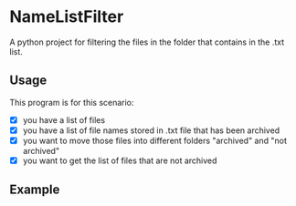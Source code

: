 # NameListFilter
A python project for filtering the files in the folder that contains in the .txt list.

## Usage

This program is for this scenario:

- [x] you have a list of files
- [x] you have a list of file names stored in .txt file that has been archived
- [x] you want to move those files into different folders "archived" and "not archived"
- [x] you want to get the list of files that are not archived

## Example


